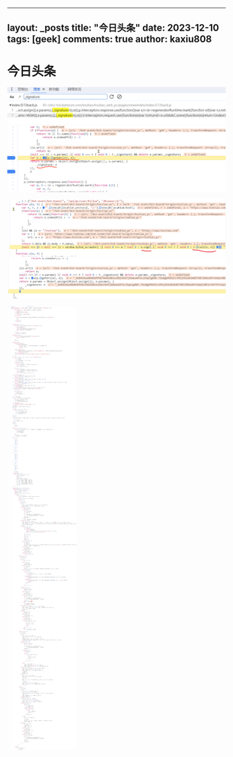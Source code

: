 
---
layout: _posts
title: "今日头条"
date:   2023-12-10
tags: [geek]
comments: true
author: kaxiu808  
---



# 今日头条

![输入图片说明](/imgs/2023-12-10/C7gsOKoQtoVjTetN.png)
![u是构建值的地方](/imgs/2023-12-10/tUbeeg8zQ6l0V4uP.png)


![n.sign构建值](/imgs/2023-12-10/wPOnHva3jnhPuinR.png)
![结果n](/imgs/2023-12-10/xHEApGbvEUQrvba9.png)

![源码](/imgs/2023-12-10/E7JI42Dgsf6G1nMW.png)

<!--stackedit_data:
eyJoaXN0b3J5IjpbLTgwMzkwMTM4MywxOTUzNjQyNDAsLTI1MD
IwMzg5NywtNjg3MzYxMzY5XX0=
-->